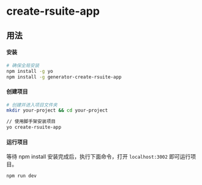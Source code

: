 # create-rsuite-app

## 用法
#### 安装

```bash
# 确保全局安装
npm install -g yo
npm install -g generator-create-rsuite-app
```

#### 创建项目
```bash
# 创建并进入项目文件夹
mkdir your-project && cd your-project

// 使用脚手架安装项目
yo create-rsuite-app
```

#### 运行项目
等待 npm install 安装完成后，执行下面命令，打开 `localhost:3002` 即可运行项目。
```bash
npm run dev
```




